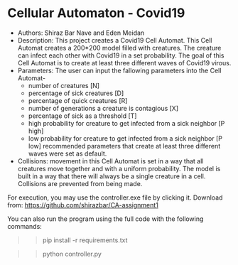 # Cellular Automaton - Covid19
- Authors: Shiraz Bar Nave and Eden Meidan
- Description: This project creates a Covid19 Cell Automat. This Cell Automat creates a 200*200 model filled with creatures. The creature can infect each other with Covid19 in a set probability. The goal of this Cell Automat is to create at least three different waves of Covid19 virous. 
- Parameters: The user can input the fallowing parameters into the Cell Automat-
  * number of creatures [N]
  * percentage of sick creatures [D]
  * percentage of quick creatures [R]
  * number of generations a creature is contagious [X]
  * percentage of sick as a threshold [T]
  * high probability for creature to get infected from a sick neighbor [P high]
  * low probability for creature to get infected from a sick neighbor [P low]
recommended parameters that create at least three different waves were set as default.
- Collisions: movement in this Cell Automat is set in a way that all creatures move together and with a uniform probability. The model is built in a way that there will always be a single creature in a cell. Collisions are prevented from being made.

For execution, you may use the controller.exe file by clicking it. 
Download from: https://github.com/shirazbar/CA-assignment1

You can also run the program using the full code with the following commands:
>> pip install -r requirements.txt

>> python controller.py
